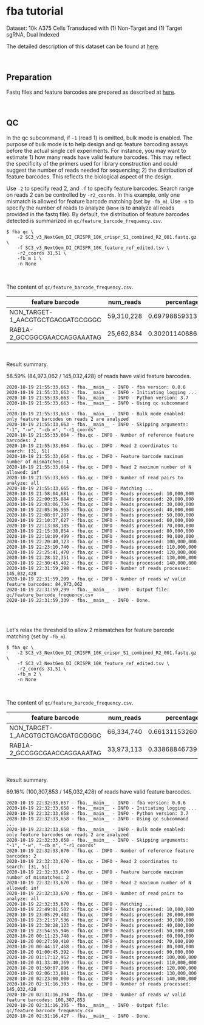 
# fba tutorial

Dataset: 10k A375 Cells Transduced with (1) Non-Target and (1) Target sgRNA, Dual Indexed

The detailed description of this dataset can be found at [here](https://support.10xgenomics.com/single-cell-gene-expression/datasets/4.0.0/SC3_v3_NextGem_DI_CRISPR_10K).

<br>

## Preparation

Fastq files and feature barcodes are prepared as described at [here](https://github.com/jlduan/fba/blob/master/examples/crispr_screening/SC3_v3_NextGem_DI_CRISPR_10K/tutorial.md).

<br>

## QC

In the qc subcommand, if `-1` (read 1) is omitted, bulk mode is enabled. The purpose of bulk mode is to help design and qc feature barcoding assays before the actual single cell experiments. For instance, you may want to estimate 1) how many reads have valid feature barcodes. This may reflect the specificity of the primers used for library construction and could suggest the number of reads needed for sequencing; 2) the distribution of feature barcodes. This reflects the biological aspect of the design.

Use `-2` to specify read 2, and `-f` to specify feature barcodes. Search range on reads 2 can be controlled by `-r2_coords`. In this example, only one mismatch is allowed for feature barcode matching (set by `-fb_m`). Use `-n` to specify the number of reads to analyze (`None` is to analyze all reads provided in the fastq file). By default, the distribution of feature barcodes detected is summarized in `qc/feature_barcode_frequency.csv`.

```shell
$ fba qc \
    -2 SC3_v3_NextGem_DI_CRISPR_10K_crispr_S1_combined_R2_001.fastq.gz \
    -f SC3_v3_NextGem_DI_CRISPR_10K_feature_ref_edited.tsv \
    -r2_coords 31,51 \
    -fb_m 1 \
    -n None
```

<br>

The content of `qc/feature_barcode_frequency.csv`.

| feature barcode                    | num_reads  | percentage         |
|------------------------------------|------------|--------------------|
| NON\_TARGET-1_AACGTGCTGACGATGCGGGC | 59,310,228 | 0.6979885931379053 |
| RAB1A-2_GCCGGCGAACCAGGAAATAG       | 25,662,834 | 0.3020114068620947 |

<br>

Result summary.

58.59% (84,973,062 / 145,032,428) of reads have valid feature barcodes.

```shell
2020-10-19 21:55:33,663 - fba.__main__ - INFO - fba version: 0.0.6
2020-10-19 21:55:33,663 - fba.__main__ - INFO - Initiating logging ...
2020-10-19 21:55:33,663 - fba.__main__ - INFO - Python version: 3.7
2020-10-19 21:55:33,663 - fba.__main__ - INFO - Using qc subcommand ...
2020-10-19 21:55:33,663 - fba.__main__ - INFO - Bulk mode enabled: only feature barcodes on reads 2 are analyzed
2020-10-19 21:55:33,663 - fba.__main__ - INFO - Skipping arguments: "-1", "-w", "-cb_m", "-r1_coords"
2020-10-19 21:55:33,664 - fba.qc - INFO - Number of reference feature barcodes: 2
2020-10-19 21:55:33,664 - fba.qc - INFO - Read 2 coordinates to search: [31, 51]
2020-10-19 21:55:33,664 - fba.qc - INFO - Feature barcode maximum number of mismatches: 1
2020-10-19 21:55:33,664 - fba.qc - INFO - Read 2 maximum number of N allowed: inf
2020-10-19 21:55:33,665 - fba.qc - INFO - Number of read pairs to analyze: all
2020-10-19 21:55:33,665 - fba.qc - INFO - Matching ...
2020-10-19 21:58:04,681 - fba.qc - INFO - Reads processed: 10,000,000
2020-10-19 22:00:35,884 - fba.qc - INFO - Reads processed: 20,000,000
2020-10-19 22:03:06,736 - fba.qc - INFO - Reads processed: 30,000,000
2020-10-19 22:05:36,955 - fba.qc - INFO - Reads processed: 40,000,000
2020-10-19 22:08:07,207 - fba.qc - INFO - Reads processed: 50,000,000
2020-10-19 22:10:37,627 - fba.qc - INFO - Reads processed: 60,000,000
2020-10-19 22:13:08,185 - fba.qc - INFO - Reads processed: 70,000,000
2020-10-19 22:15:38,854 - fba.qc - INFO - Reads processed: 80,000,000
2020-10-19 22:18:09,499 - fba.qc - INFO - Reads processed: 90,000,000
2020-10-19 22:20:40,123 - fba.qc - INFO - Reads processed: 100,000,000
2020-10-19 22:23:10,740 - fba.qc - INFO - Reads processed: 110,000,000
2020-10-19 22:25:41,470 - fba.qc - INFO - Reads processed: 120,000,000
2020-10-19 22:28:12,351 - fba.qc - INFO - Reads processed: 130,000,000
2020-10-19 22:30:43,402 - fba.qc - INFO - Reads processed: 140,000,000
2020-10-19 22:31:59,298 - fba.qc - INFO - Number of reads processed: 145,032,428
2020-10-19 22:31:59,299 - fba.qc - INFO - Number of reads w/ valid feature barcodes: 84,973,062
2020-10-19 22:31:59,299 - fba.__main__ - INFO - Output file: qc/feature_barcode_frequency.csv
2020-10-19 22:31:59,339 - fba.__main__ - INFO - Done.
```

<br>

<br>


Let's relax the threshold to allow 2 mismatches for feature barcode matching (set by `-fb_m`).

```shell
$ fba qc \
    -2 SC3_v3_NextGem_DI_CRISPR_10K_crispr_S1_combined_R2_001.fastq.gz \
    -f SC3_v3_NextGem_DI_CRISPR_10K_feature_ref_edited.tsv \
    -r2_coords 31,51 \
    -fb_m 2 \
    -n None
```

<br>

The content of `qc/feature_barcode_frequency.csv`.

| feature barcode                    | num_reads  | percentage         |
|------------------------------------|------------|--------------------|
| NON\_TARGET-1_AACGTGCTGACGATGCGGGC | 66,334,740 | 0.6613115326075217 |
| RAB1A-2_GCCGGCGAACCAGGAAATAG       | 33,973,113 | 0.3386884673924782 |

<br>

Result summary.

69.16% (100,307,853 / 145,032,428) of reads have valid feature barcodes.

```shell
2020-10-19 22:32:33,657 - fba.__main__ - INFO - fba version: 0.0.6
2020-10-19 22:32:33,658 - fba.__main__ - INFO - Initiating logging ...
2020-10-19 22:32:33,658 - fba.__main__ - INFO - Python version: 3.7
2020-10-19 22:32:33,658 - fba.__main__ - INFO - Using qc subcommand ...
2020-10-19 22:32:33,658 - fba.__main__ - INFO - Bulk mode enabled: only feature barcodes on reads 2 are analyzed
2020-10-19 22:32:33,658 - fba.__main__ - INFO - Skipping arguments: "-1", "-w", "-cb_m", "-r1_coords"
2020-10-19 22:32:33,670 - fba.qc - INFO - Number of reference feature barcodes: 2
2020-10-19 22:32:33,670 - fba.qc - INFO - Read 2 coordinates to search: [31, 51]
2020-10-19 22:32:33,670 - fba.qc - INFO - Feature barcode maximum number of mismatches: 2
2020-10-19 22:32:33,670 - fba.qc - INFO - Read 2 maximum number of N allowed: inf
2020-10-19 22:32:33,670 - fba.qc - INFO - Number of read pairs to analyze: all
2020-10-19 22:32:33,670 - fba.qc - INFO - Matching ...
2020-10-19 22:49:01,502 - fba.qc - INFO - Reads processed: 10,000,000
2020-10-19 23:05:29,402 - fba.qc - INFO - Reads processed: 20,000,000
2020-10-19 23:21:57,536 - fba.qc - INFO - Reads processed: 30,000,000
2020-10-19 23:38:28,123 - fba.qc - INFO - Reads processed: 40,000,000
2020-10-19 23:54:55,946 - fba.qc - INFO - Reads processed: 50,000,000
2020-10-20 00:11:23,748 - fba.qc - INFO - Reads processed: 60,000,000
2020-10-20 00:27:50,410 - fba.qc - INFO - Reads processed: 70,000,000
2020-10-20 00:44:17,468 - fba.qc - INFO - Reads processed: 80,000,000
2020-10-20 01:00:45,392 - fba.qc - INFO - Reads processed: 90,000,000
2020-10-20 01:17:12,952 - fba.qc - INFO - Reads processed: 100,000,000
2020-10-20 01:33:40,369 - fba.qc - INFO - Reads processed: 110,000,000
2020-10-20 01:50:07,896 - fba.qc - INFO - Reads processed: 120,000,000
2020-10-20 02:06:33,881 - fba.qc - INFO - Reads processed: 130,000,000
2020-10-20 02:23:00,000 - fba.qc - INFO - Reads processed: 140,000,000
2020-10-20 02:31:16,393 - fba.qc - INFO - Number of reads processed: 145,032,428
2020-10-20 02:31:16,394 - fba.qc - INFO - Number of reads w/ valid feature barcodes: 100,307,853
2020-10-20 02:31:16,395 - fba.__main__ - INFO - Output file: qc/feature_barcode_frequency.csv
2020-10-20 02:31:16,427 - fba.__main__ - INFO - Done.
```

